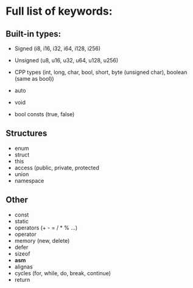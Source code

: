 # Full list of keywords:

## Built-in types:

- Signed (i8, i16, i32, i64, i128, i256)
- Unsigned (u8, u16, u32, u64, u128, u256)
- CPP types (int, long, char, bool, short, byte (unsigned char), boolean (same as bool))
- auto
- void

- bool consts (true, false)

## Structures

- enum
- struct
- this
- access (public, private, protected
- union
- namespace

## Other

- const
- static
- operators (+ - = / * % ...)
- operator
- memory (new, delete)
- defer
- sizeof
- **asm**
- alignas
- cycles (for, while, do, break, continue)
- return
